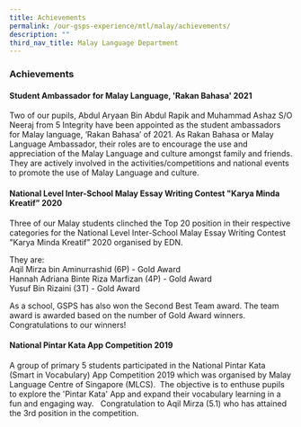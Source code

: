 ```yaml
---
title: Achievements
permalink: /our-gsps-experience/mtl/malay/achievements/
description: ""
third_nav_title: Malay Language Department
---
```

### **Achievements**
#### **Student Ambassador for Malay Language, 'Rakan Bahasa' 2021**
Two of our pupils, Abdul Aryaan Bin Abdul Rapik and Muhammad Ashaz S/O Neeraj from 5 Integrity have been appointed as the student ambassadors for Malay language, ‘Rakan Bahasa’ of 2021. As Rakan Bahasa or Malay Language Ambassador, their roles are to encourage the use and appreciation of the Malay Language and culture amongst family and friends. They are actively involved in the activities/competitions and national events to promote the use of Malay Language and culture.



#### **National Level Inter-School Malay Essay Writing Contest "Karya Minda Kreatif” 2020**

Three of our Malay students clinched the Top 20 position in their respective categories for the National Level Inter-School Malay Essay Writing Contest "Karya Minda Kreatif” 2020 organised by EDN.

They are:<br>
Aqil Mirza bin Aminurrashid (6P) - Gold Award<br>
Hannah Adriana Binte Riza Marfizan (4P) - Gold Award<br>
Yusuf Bin Rizaini (3T) - Gold Award

As a school, GSPS has also won the Second Best Team award. The team award is awarded based on the number of Gold Award winners. Congratulations to our winners!

#### **National Pintar Kata App Competition 2019**
A group of primary 5 students participated in the National Pintar Kata (Smart in Vocabulary) App Competition 2019 which was organised by Malay Language Centre of Singapore (MLCS).  The objective is to enthuse pupils to explore the 'Pintar Kata' App and expand their vocabulary learning in a fun and engaging way.   Congratulation to Aqil Mirza (5.1) who has attained the 3rd position in the competition.